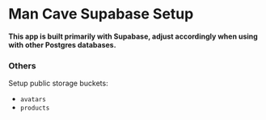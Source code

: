 # Man Cave Supabase Setup

**This app is built primarily with Supabase, adjust accordingly when
using with other Postgres databases.**

### Others

Setup public storage buckets:

- `avatars`
- `products`